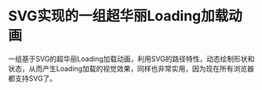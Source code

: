 # SVG实现的一组超华丽Loading加载动画
一组基于SVG的超华丽Loading加载动画，利用SVG的路径特性，动态绘制形状和状态，从而产生Loading加载的视觉效果，同样也非常实用，因为现在所有浏览器都支持SVG了。
